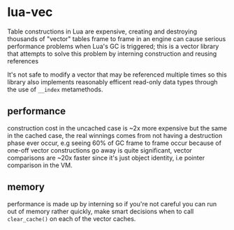 # lua-vec

Table constructions in Lua are expensive, creating and destroying
thousands of "vector" tables frame to frame in an engine can cause
serious performance problems when Lua's GC is triggered; this is a
vector library that attempts to solve this problem by interning
construction and reusing references

It's not safe to modify a vector that may be referenced multiple times
so this library also implements reasonably efficent read-only data types
through the use of `__index` metamethods.

## performance

construction cost in the uncached case is ~2x more expensive but
the same in the cached case, the real winnings comes from not having a
destruction phase ever occur, e.g seeing 60% of GC frame to frame occur
because of one-off vector constructions go away is quite significant,
vector comparisons are ~20x faster since it's just object identity, i.e
pointer comparison in the VM.

## memory

performance is made up by interning so if you're not careful you can
run out of memory rather quickly, make smart decisions when to call
`clear_cache()` on each of the vector caches.
